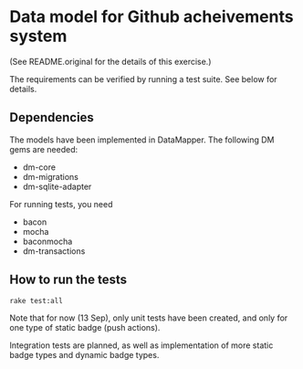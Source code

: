 
# Data model for Github acheivements system 
(See README.original for the details of this exercise.)

The requirements can be verified by running a test suite.  See below for details.


## Dependencies

The models have been implemented in DataMapper.  The following DM gems are needed:

  - dm-core
  - dm-migrations
  - dm-sqlite-adapter
    
For running tests, you need 
  
  - bacon
  - mocha
  - baconmocha
  - dm-transactions  
  
  
## How to run the tests

    rake test:all
    

Note that for now (13 Sep), only unit tests have been created, and only for one type of static badge (push actions).

Integration tests are planned, as well as implementation of more static badge types and dynamic badge types.